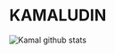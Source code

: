 # KAMALUDIN
![Kamal github stats](https://github-readme-stats.vercel.app/api?username=kamaludin21&show_icons=true&theme=prussian)
